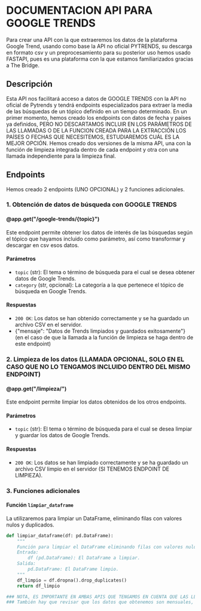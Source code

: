 # DOCUMENTACION API PARA GOOGLE TRENDS

Para crear una API con la que extraeremos los datos de la plataforma Google Trend, usando como base la API no oficial PYTRENDS, su descarga en formato csv y un preprocesamiento para su posterior uso hemos usado FASTAPI, pues es una plataforma con la que estamos familiarizados gracias a The Bridge.

## Descripción

Esta API nos facilitará acceso a datos de GOOGLE TRENDS con la API no oficial de Pytrends y tendrá endpoints especializados para extraer la media de las búsquedas de un tópico definido en un tiempo determinado. En un primer momento, hemos creado los endpoints con datos de fecha y países ya definidos, PERO NO DESCARTAMOS INCLUIR EN LOS PARÁMETROS DE LAS LLAMADAS O DE LA FUNCION CREADA PARA LA EXTRACCIÓN LOS PAÍSES O FECHAS QUE NECESITEMOS, ESTUDIAREMOS CUÁL ES LA MEJOR OPCIÓN. Hemos creado dos versiones de la misma API, una con la función de limpieza integrada dentro de cada endpoint y otra con una llamada independiente para la limpieza final.

## Endpoints

Hemos creado 2 endpoints (UNO OPCIONAL) y 2 funciones adicionales.

### 1. Obtención de datos de búsqueda con GOOGLE TRENDS

#### @app.get("/google-trends/{topic}") 

Este endpoint permite obtener los datos de interés de las búsquedas según el tópico que hayamos incluido como parámetro, así como transformar y descargar en csv esos datos.

#### Parámetros 

- `topic` (str): El tema o término de búsqueda para el cual se desea obtener datos de Google Trends.
- `category` (str, opcional): La categoría a la que pertenece el tópico de búsqueda en Google Trends.

#### Respuestas

- `200 OK`: Los datos se han obtenido correctamente y se ha guardado un archivo CSV en el servidor.
- {"mensaje": "Datos de Trends limpiados y guardados exitosamente"} (en el caso de que la llamada a la función de limpieza se haga dentro de este endpoint)

### 2. Limpieza de los datos (LLAMADA OPCIONAL, SOLO EN EL CASO QUE NO LO TENGAMOS INCLUIDO DENTRO DEL MISMO ENDPOINT)

#### @app.get("/limpieza/")

Este endpoint permite limpiar los datos obtenidos de los otros endpoints.

#### Parámetros 

- `topic` (str): El tema o término de búsqueda para el cual se desea limpiar y guardar los datos de Google Trends.

#### Respuestas

- `200 OK`: Los datos se han limpiado correctamente y se ha guardado un archivo CSV limpio en el servidor (SI TENEMOS ENDPOINT DE LIMPIEZA).

### 3. Funciones adicionales

#### Función `limpiar_dataframe`

La utilizaremos para limpiar un DataFrame, eliminando filas con valores nulos y duplicados.

```python
def limpiar_dataframe(df: pd.DataFrame):
    """
    Función para limpiar el DataFrame eliminando filas con valores nulos y duplicados.
    Entrada:
        df (pd.DataFrame): El DataFrame a limpiar.
    Salida:
        pd.DataFrame: El DataFrame limpio.
    """
    df_limpio = df.dropna().drop_duplicates()
    return df_limpio

### NOTA, ES IMPORTANTE EN AMBAS APIS QUE TENGAMOS EN CUENTA QUE LAS LLAMADAS Y LOS CSV CORRESPONDIENTES NO SE SOBREESCRIBAN AL HACER VARIAS LLAMADAS (TIMESTAMP?), NO SE SI AHORA LO HACEN, HAY QUE MIRARLO.
### También hay que revisar que los datos que obtenemos son mensuales, no semanales, pues los semanales se vuelven nulos.!!
